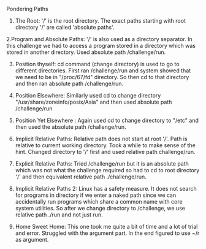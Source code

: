 Pondering Paths

1. The Root:
'/' is the root directory. The exact paths starting with root directory '/' are called 'absolute paths'.

2.Program and Absolute Paths:
'/' is also used as a directory separator. In this challenge we had to access a program stored in a directory which was stored in another directory. Used absolute path /challenge/run.

3. Position thyself:
cd command (change directory) is used to go to different directories. First ran /challenge/run and system showed that we need to be in  "/proc/67/fd" directory. So then cd to that directory and then ran absolute path /challenge/run.

4. Position Elsewhere:
Similarly used cd to change directory "/usr/share/zoneinfo/posix/Asia" and then used absolute path /challenge/run

5. Position Yet Elsewhere :
Again used cd to change directory to "/etc" and then used the absolute path /challenge/run.

6. Implicit Relative Paths:
Relative path does not start at root '/'. Path is relative to current working directory. Took a while to make sense of the hint. Changed directory to '/' first and used relative path challenge/run.

7. Explicit Relative Paths:
Tried /challenge/run but it is an absolute path which was not what the challenge required so had to cd to root directory '/' and then equivalent relative path ./challenge/run.

8. Implicit Relative Paths 2:
Linux has a safety measure. It does not search for programs in directory if we enter a naked path since we can accidentally run programs which share a common name with core system utilities. So after we change directory to /challenge, we use relative path ./run and not just run.

9. Home Sweet Home:
This one took me quite a bit of time and a lot of trial and error. Struggled with the argument part. In the end figured to use ~/r as argument.